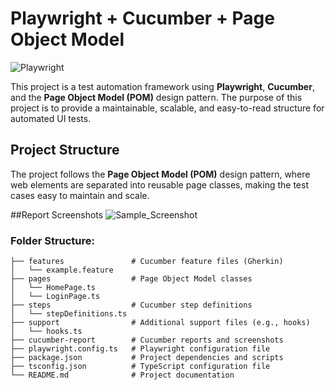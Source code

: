 # Playwright + Cucumber + Page Object Model

![Playwright](https://playwright.dev/img/playwright-logo.svg)

This project is a test automation framework using **Playwright**, **Cucumber**, and the **Page Object Model (POM)** design pattern. The purpose of this project is to provide a maintainable, scalable, and easy-to-read structure for automated UI tests.

## Project Structure

The project follows the **Page Object Model (POM)** design pattern, where web elements are separated into reusable page classes, making the test cases easy to maintain and scale.

##Report Screenshots
![Sample_Screenshot](https://github.com/ShubhamSarkarFrost/playwrightBDDTypescript/blob/main/Screenshot%202024-09-06%20194354.png)

### Folder Structure:
```text
├── features               # Cucumber feature files (Gherkin)
│   └── example.feature
├── pages                  # Page Object Model classes
│   └── HomePage.ts
│   └── LoginPage.ts
├── steps                  # Cucumber step definitions
│   └── stepDefinitions.ts
├── support                # Additional support files (e.g., hooks)
│   └── hooks.ts
├── cucumber-report        # Cucumber reports and screenshots
├── playwright.config.ts   # Playwright configuration file
├── package.json           # Project dependencies and scripts
├── tsconfig.json          # TypeScript configuration file
└── README.md              # Project documentation


